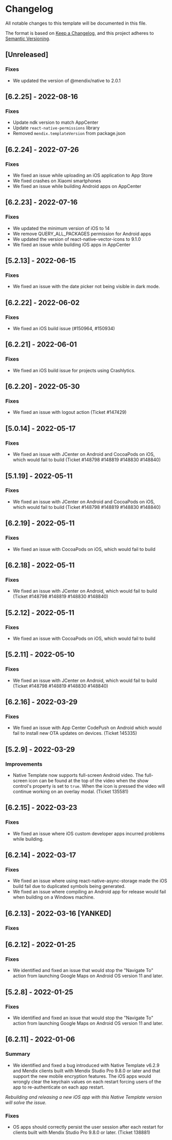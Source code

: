 # Changelog
All notable changes to this template will be documented in this file.

The format is based on [Keep a Changelog](https://keepachangelog.com/en/1.0.0/), and this project adheres to [Semantic Versioning](https://semver.org/spec/v2.0.0.html).

## [Unreleased]

### Fixes

- We updated the version of @mendix/native to 2.0.1

## [6.2.25] - 2022-08-16
### Fixes
- Update ndk version to match AppCenter
- Update `react-native-permissions` library
- Removed `mendix.templateVersion` from package.json

## [6.2.24] - 2022-07-26
### Fixes
- We fixed an issue while uploading an iOS application to App Store
- We fixed crashes on Xiaomi smartphones
- We fixed an issue while building Android apps on AppCenter

## [6.2.23] - 2022-07-16
### Fixes
- We updated the minimum version of iOS to 14
- We remove QUERY_ALL_PACKAGES permission for Android apps
- We updated the version of react-native-vector-icons to 9.1.0
- We fixed an issue while building iOS apps in AppCenter

## [5.2.13] - 2022-06-15
### Fixes
- We fixed an issue with the date picker not being visible in dark mode.

## [6.2.22] - 2022-06-02
### Fixes
- We fixed an iOS build issue (#150964, #150934)

## [6.2.21] - 2022-06-01
### Fixes
- We fixed an iOS build issue for projects using Crashlytics.

## [6.2.20] - 2022-05-30
### Fixes
- We fixed an issue with logout action (Ticket #147429)

## [5.0.14] - 2022-05-17
### Fixes
- We fixed an issue with JCenter on Android and CocoaPods on iOS, which would fail to build (Ticket #148798 #148819 #148830 #148840)

## [5.1.19] - 2022-05-11
### Fixes
- We fixed an issue with JCenter on Android and CocoaPods on iOS, which would fail to build (Ticket #148798 #148819 #148830 #148840)

## [6.2.19] - 2022-05-11
### Fixes
- We fixed an issue with CocoaPods on iOS, which would fail to build

## [6.2.18] - 2022-05-11
### Fixes
- We fixed an issue with JCenter on Android, which would fail to build (Ticket #148798 #148819 #148830 #148840)

## [5.2.12] - 2022-05-11
### Fixes
- We fixed an issue with CocoaPods on iOS, which would fail to build

## [5.2.11] - 2022-05-10
### Fixes
- We fixed an issue with JCenter on Android, which would fail to build (Ticket #148798 #148819 #148830 #148840)

## [6.2.16] - 2022-03-29
### Fixes
- We fixed an issue with App Center CodePush on Android which would fail to install new OTA updates on devices. (Ticket 145335)

## [5.2.9] - 2022-03-29
### Improvements
- Native Template now supports full-screen Android video. The full-screen icon can be found at the top of the video when the show control's property is set to `true`. When the icon is pressed the video will continue working on an overlay modal. (Ticket 135581)

## [6.2.15] - 2022-03-23
### Fixes
- We fixed an issue where iOS custom developer apps incurred problems while building.

## [6.2.14] - 2022-03-17
### Fixes
- We fixed an issue where using react-native-async-storage made the iOS build fail due to duplicated symbols being generated.
- We fixed an issue where compiling an Android app for release would fail when building on a Windows machine.

## [6.2.13] - 2022-03-16 [YANKED]
### Fixes

## [6.2.12] - 2022-01-25
### Fixes
- We identified and fixed an issue that would stop the "Navigate To" action from launching Google Maps on Android OS version 11 and later.

## [5.2.8] - 2022-01-25
### Fixes
- We identified and fixed an issue that would stop the "Navigate To" action from launching Google Maps on Android OS version 11 and later.

## [6.2.11] - 2022-01-06
### Summary
- We identified and fixed a bug introduced with Native Template v6.2.9 and Mendix clients built with Mendix Studio Pro 9.8.0 or later and that support the new mobile encryption features. The iOS apps would wrongly clear the keychain values on each restart forcing users of the app to re-authenticate on each app restart.

*Rebuilding and releasing a new iOS app with this Native Template version will solve the issue.*
### Fixes
- OS apps should correctly persist the user session after each restart for clients built with Mendix Studio Pro 9.8.0 or later. (Ticket 138881)
